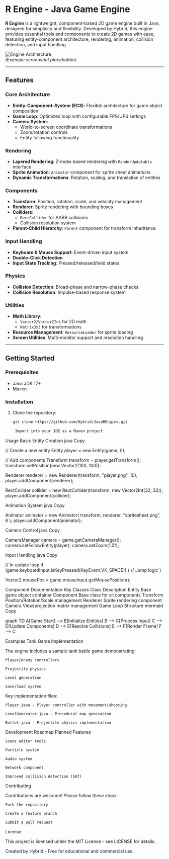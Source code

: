 # R Engine - Java Game Engine

**R Engine** is a lightweight, component-based 2D game engine built in Java, designed for simplicity and flexibility. Developed by Hybrid, this engine provides essential tools and components to create 2D games with ease, featuring entity-component architecture, rendering, animation, collision detection, and input handling.

![Engine Architecture](https://via.placeholder.com/800x400?text=R+Engine+Demo)  
*(Example screenshot placeholder)*

---

## Features

### Core Architecture
- **Entity-Component-System (ECS)**: Flexible architecture for game object composition
- **Game Loop**: Optimized loop with configurable FPS/UPS settings
- **Camera System**:
  - World-to-screen coordinate transformations
  - Zoom/rotation controls
  - Entity following functionality

### Rendering
- **Layered Rendering**: Z-index based rendering with `RenderUpdatable` interface
- **Sprite Animation**: `Animator` component for sprite sheet animations
- **Dynamic Transformations**: Rotation, scaling, and translation of entities

### Components
- **Transform**: Position, rotation, scale, and velocity management
- **Renderer**: Sprite rendering with bounding boxes
- **Colliders**:
  - `RectCollider` for AABB collisions
  - Collision resolution system
- **Parent-Child Hierarchy**: `Parent` component for transform inheritance

### Input Handling
- **Keyboard & Mouse Support**: Event-driven input system
- **Double-Click Detection**
- **Input State Tracking**: Pressed/released/held states

### Physics
- **Collision Detection**: Broad-phase and narrow-phase checks
- **Collision Resolution**: Impulse-based response system

### Utilities
- **Math Library**:
  - `Vector2/Vector2Int` for 2D math
  - `Matrix3x3` for transformations
- **Resource Management**: `ResourceLoader` for sprite loading
- **Screen Utilities**: Multi-monitor support and resolution handling

---

## Getting Started

### Prerequisites
- Java JDK 17+
- Maven

### Installation
1. Clone the repository:
   ```bash
   git clone https://github.com/Hybrid/JavaREngine.git

    Import into your IDE as a Maven project

Usage
Basic Entity Creation
java
Copy

// Create a new entity
Entity player = new Entity(game, 0);

// Add components
Transform transform = player.getTransform();
transform.setPosition(new Vector2(100, 100));

Renderer renderer = new Renderer(transform, "player.png", 10);
player.addComponent(renderer);

RectCollider collider = new RectCollider(transform, new Vector2Int(32, 32));
player.addComponent(collider);

Animation System
java
Copy

Animator animator = new Animator(
    transform, 
    renderer, 
    "spritesheet.png", 
    6
);
player.addComponent(animator);

Camera Control
java
Copy

CameraManager camera = game.getCameraManager();
camera.setFollowEntity(player);
camera.setZoom(1.5f);

Input Handling
java
Copy

// In update loop
if (game.keyboardInput.isKeyPressed(KeyEvent.VK_SPACE)) {
    // Jump logic
}

Vector2 mousePos = game.mouseInput.getMousePosition();

Component Documentation
Key Classes
Class	Description
Entity	Base game object container
Component	Base class for all components
Transform	Position/Rotation/Scale management
Renderer	Sprite rendering component
Camera	View/projection matrix management
Game Loop Structure
mermaid
Copy

graph TD
    A[Game Start] --> B[Initialize Entities]
    B --> C[Process Input]
    C --> D[Update Components]
    D --> E[Resolve Collisions]
    E --> F[Render Frame]
    F --> C

Examples
Tank Game Implementation

The engine includes a sample tank battle game demonstrating:

    Player/enemy controllers

    Projectile physics

    Level generation

    Save/load system

Key implementation files:

    Player.java - Player controller with movement/shooting

    LevelGenerator.java - Procedural map generation

    Bullet.java - Projectile physics implementation

Development Roadmap
Planned Features

    Scene editor tools

    Particle system

    Audio system

    Network component

    Improved collision detection (SAT)

Contributing

Contributions are welcome! Please follow these steps:

    Fork the repository

    Create a feature branch

    Submit a pull request

License

This project is licensed under the MIT License - see LICENSE for details.

Created by Hybrid - Free for educational and commercial use.